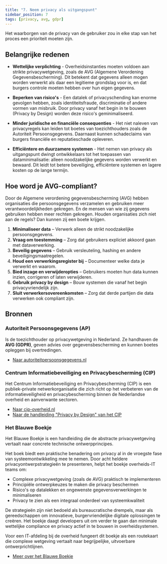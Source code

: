 ```yaml
---
title: "7. Neem privacy als uitgangspunt"
sidebar_position: 7
tags: [privacy, avg, gdpr]
---
```


Het waarborgen van de privacy van de gebruiker zou in elke stap van het proces een prioriteit moeten zijn.

## Belangrijke redenen

- **Wettelijke verplichting** - Overheidsinstanties moeten voldoen aan strikte privacywetgeving, zoals de AVG (Algemene Verordening Gegevensbescherming). Dit betekent dat gegevens alleen mogen worden verwerkt als daar een legitieme grondslag voor is, en dat burgers controle moeten hebben over hun eigen gegevens.


- **Beperken van risico's** - Een datalek of privacyschending kan enorme gevolgen hebben, zoals identiteitsfraude, discriminatie of andere vormen van misbruik. Door privacy vanaf het begin in te bouwen (Privacy by Design) worden deze risico's geminimaliseerd.

- **Minder juridische en financiële consequenties** -  Het niet naleven van privacyregels kan leiden tot boetes van toezichthouders zoals de Autoriteit Persoonsgegevens. Daarnaast kunnen schadeclaims van burgers financiële en reputatieschade opleveren.

- **Efficiëntere en duurzamere systemen** - Het nemen van privacy als uitgangspunt dwingt ontwikkelaars tot het toepassen van dataminimalisatie: alleen noodzakelijke gegevens worden verwerkt en bewaard. Dit leidt tot betere beveiliging, efficiëntere systemen en lagere kosten op de lange termijn.

## Hoe word je AVG-compliant?

Door de Algemene verordening gegevensbescherming (AVG) hebben organisaties die persoonsgegevens verzamelen en gebruiken meer verantwoordelijkheden gekregen. En de mensen van wie zij gegevens gebruiken hebben meer rechten gekregen. Houden organisaties zich niet aan de regels? Dan kunnen zij een boete krijgen.

1. **Minimaliseer data** – Verwerk alleen de strikt noodzakelijke persoonsgegevens.
2. **Vraag om toestemming** – Zorg dat gebruikers expliciet akkoord gaan met dataverwerking.
3. **Beveilig gegevens** – Gebruik versleuteling, hashing en andere beveiligingsmaatregelen.
4. **Houd een verwerkingsregister bij** – Documenteer welke data je verwerkt en waarom.  
5. **Bied inzage en verwijderopties** – Gebruikers moeten hun data kunnen inzien, corrigeren of laten verwijderen.  
6. **Gebruik privacy by design** – Bouw systemen die vanaf het begin privacyvriendelijk zijn.  
7. **Sluit verwerkersovereenkomsten** – Zorg dat derde partijen die data verwerken ook compliant zijn.  

## Bronnen

### Autoriteit Persoonsgegevens (AP)

Is de toezichthouder op privacywetgeving in Nederland. Ze handhaven de **AVG (GDPR)**, geven advies over gegevensbescherming en kunnen boetes opleggen bij overtredingen.

- [Naar autoriteitpersoonsgegevens.nl](https://autoriteitpersoonsgegevens.nl)

### Centrum Informatiebeveiliging en Privacybescherming (CIP) 

Het Centrum Informatiebeveiliging en Privacybescherming (CIP) is een publiek-private netwerkorganisatie die zich richt op het verbeteren van de informatieveiligheid en privacybescherming binnen de Nederlandse overheid en aanverwante sectoren.

- [Naar cip-overheid.nl](https://www.cip-overheid.nl)
- [Naar de handleiding "Privacy by Design" van het CIP](https://www.cip-overheid.nl/producten-en-diensten/handleiding-privacy-by-design)


### Het Blauwe Boekje

Het Blauwe Boekje is een handleiding die de abstracte privacywetgeving vertaalt naar concrete technische ontwerpprincipes.

Het boek biedt een praktische benadering om privacy al in de vroegste fase van systeemontwikkeling mee te nemen. Door acht heldere privacyontwerpstrategieën te presenteren, helpt het boekje overheids-IT teams om:

- Complexe privacywetgeving (zoals de AVG) praktisch te implementeren
- Principiële ontwerpkeuzes te maken die privacy beschermen
- Risico's op datalekken en ongewenste gegevensverwerkingen te minimaliseren
- Privacy te zien als een integraal onderdeel van systeemkwaliteit

De strategieën zijn niet bedoeld als bureaucratische drempels, maar als gereedschappen om innovatieve, burgervriendelijke digitale oplossingen te creëren. Het boekje daagt developers uit om verder te gaan dan minimale wettelijke compliance en privacy actief in te bouwen in overheidsystemen.

Voor een IT-afdeling bij de overheid fungeert dit boekje als een routekaart die complexe wetgeving vertaalt naar begrijpelijke, uitvoerbare ontwerprichtlijnen.

- [Meer over het Blauwe Boekje](https://www.cs.ru.nl/~jhh/blauwe-boekje.html)

